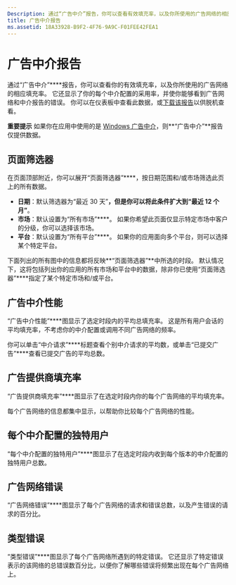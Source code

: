```yaml
---
Description: 通过“广告中介”报告，你可以查看有效填充率，以及你所使用的广告网络的相应填充率。
title: 广告中介报告
ms.assetid: 18A33928-B9F2-4F76-9A9C-F01FEE42FEA1
---
```


# 广告中介报告


通过“广告中介”****报告，你可以查看你的有效填充率，以及你所使用的广告网络的相应填充率。 它还显示了你的每个中介配置的采用率，并使你能够看到广告网络和中介报告的错误。 你可以在仪表板中查看此数据，或[下载该报告](download-analytic-reports.md)以供脱机查看。

**重要提示** 如果你在应用中使用的是 [Windows 广告中介](https://msdn.microsoft.com/library/windows/apps/xaml/dn864359)，则**“广告中介”**报告仅提供数据。

 

## 页面筛选器


在页面顶部附近，你可以展开“页面筛选器”****，按日期范围和/或市场筛选此页上的所有数据。

-   **日期**：默认筛选器为“最近 30 天”****，但是你可以将此条件扩大到“最近 12 个月”****。
-   **市场**：默认设置为“所有市场”****。 如果你希望此页面仅显示特定市场中客户的分级，你可以选择该市场。
-   **平台**：默认设置为“所有平台”****。 如果你的应用面向多个平台，则可以选择某个特定平台。

下面列出的所有图中的信息都将反映**“页面筛选器”**中所选的时段。 默认情况下，这将包括列出你的应用的所有市场和平台中的数据，除非你已使用“页面筛选器”****指定了某个特定市场和/或平台。

## 广告中介性能


“广告中介性能”****图显示了选定时段内的平均总填充率。 这是所有用户会话的平均填充率，不考虑你的中介配置或调用不同广告网络的频率。

你可以单击“中介请求”****标题查看个别中介请求的平均数，或单击“已提交广告”****查看已提交广告的平均总数。

## 广告提供商填充率


“广告提供商填充率”****图显示了在选定时段内你的每个广告网络的平均填充率。

每个广告网络的信息都集中显示，以帮助你比较每个广告网络的性能。

## 每个中介配置的独特用户


“每个中介配置的独特用户”****图显示了在选定时段内收到每个版本的中介配置的独特用户总数。

## 广告网络错误


“广告网络错误”****图显示了每个广告网络的请求和错误总数，以及产生错误的请求的百分比。

## 类型错误


“类型错误”****图显示了每个广告网络所遇到的特定错误。 它还显示了特定错误表示的该网络的总错误数百分比，以便你了解哪些错误将频繁出现在每个广告网络上。

 

 






<!--HONumber=Mar16_HO1-->


